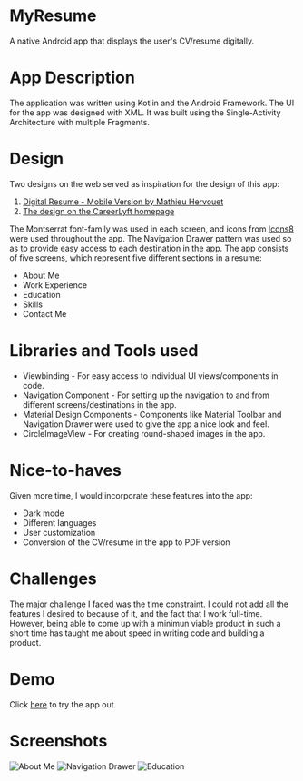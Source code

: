 # MyResume

A native Android app that displays the user's CV/resume digitally.

# App Description 

 The application was written using Kotlin and the Android Framework. The UI for the app was designed with XML. It was built using the Single-Activity Architecture with multiple Fragments.
 
 # Design
 
 Two designs on the web served as inspiration for the design of this app:
 
 1. [Digital Resume - Mobile Version by Mathieu Hervouet](https://www.behance.net/gallery/9600233/Digital-Resume-Mobile-Version)
 2. [The design on the CareerLyft homepage](https://web2.careerlyft.com/features/mobile-friendly/)
 
 The Montserrat font-family was used in each screen, and icons from [Icons8](https://icons8.com/icons/material) were used throughout the app.
 The Navigation Drawer pattern was used so as to provide easy access to each destination in the app.
 The app consists of five screens, which represent five different sections in a resume: 
 
 * About Me
 * Work Experience
 * Education
 * Skills
 * Contact Me
 
 # Libraries and Tools used
 
 * Viewbinding - For easy access to individual UI views/components in code.
 * Navigation Component - For setting up the navigation to and from different screens/destinations in the app.
 * Material Design Components - Components like Material Toolbar and Navigation Drawer were used to give the app a nice look and feel.
 * CircleImageView - For creating round-shaped images in the app.
 
 # Nice-to-haves 
 
 Given more time, I would incorporate these features into the app:
 
 * Dark mode
 * Different languages
 * User customization
 * Conversion of the CV/resume in the app to PDF version
 
 # Challenges 
 
 The major challenge I faced was the time constraint. I could not add all the features I desired to because of it, and the fact that I work full-time. However, being able to come up with a minimun viable product in such a short time has taught me about speed in writing code and building a product.
 
 # Demo 
 
 Click [here](https://appetize.io/app/peac2vx3o3b2duiatlmiqcxriq?device=pixel4&osVersion=11.0&scale=75) to try the app out.
 
 # Screenshots
 
 ![About Me](https://user-images.githubusercontent.com/35772751/200143279-b501f493-cec6-4769-acf7-2f740f6babd8.png)
 ![Navigation Drawer](https://user-images.githubusercontent.com/35772751/200143406-5ac8f0af-b1d2-41bc-bbda-16aef6f2ba07.png)
 ![Education](https://user-images.githubusercontent.com/35772751/200143419-b40f9dd7-f5bb-4f9b-8c11-a92873146237.png)

 
